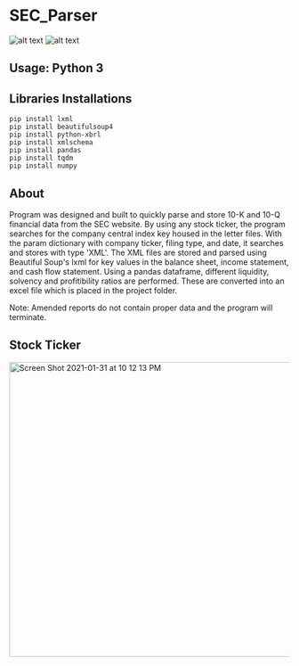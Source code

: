 # SEC_Parser

![alt text](https://forthebadge.com/images/badges/made-with-python.svg) ![alt text](https://forthebadge.com/images/badges/powered-by-coffee.svg)

## Usage: Python 3

## Libraries Installations
```
pip install lxml
pip install beautifulsoup4
pip install python-xbrl
pip install xmlschema
pip install pandas
pip install tqdm
pip install numpy

```

## About
Program was designed and built to quickly parse and store 10-K and 10-Q financial data from the SEC website. By using any stock ticker, the program searches for the company central index key housed in the letter files. With the param dictionary with company ticker, filing type, and date, it searches and stores with type 'XML'. The XML files are stored and parsed using Beautiful Soup's lxml for key values in the balance sheet, income statement, and cash flow statement. Using a pandas dataframe, different liquidity, solvency and profitibility ratios are performed. These are converted into an excel file which is placed in the project folder.


Note: Amended reports do not contain proper data and the program will terminate. 

## Stock Ticker
<img width="529" alt="Screen Shot 2021-01-31 at 10 12 13 PM" src="https://user-images.githubusercontent.com/56742122/106423132-ae389780-6414-11eb-99df-d4cb600a4984.png">
